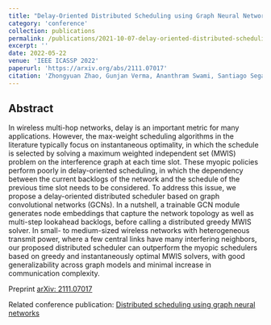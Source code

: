 ```yaml
---
title: "Delay-Oriented Distributed Scheduling using Graph Neural Networks"
category: 'conference'
collection: publications
permalink: /publications/2021-10-07-delay-oriented-distributed-scheduling-using-gcn.html
excerpt: ''
date: 2022-05-22
venue: 'IEEE ICASSP 2022'
paperurl: 'https://arxiv.org/abs/2111.07017'
citation: 'Zhongyuan Zhao, Gunjan Verma, Ananthram Swami, Santiago Segarra, &quot; Delay-Oriented Distributed Scheduling Using Graph Neural Networks,&quot; accepted to <i>IEEE ICASSP 2022</i>, arXiv: 2111.07017'
---
```



## Abstract

In wireless multi-hop networks, delay is an important metric for many applications. However, the max-weight scheduling algorithms in the literature typically focus on instantaneous optimality, in which the schedule is selected by solving a maximum weighted independent set (MWIS) problem on the interference graph at each time slot. These myopic policies perform poorly in delay-oriented scheduling, in which the dependency between the current backlogs of the network and the schedule of the previous time slot needs to be considered. To address this issue, we propose a delay-oriented distributed scheduler based on graph convolutional networks (GCNs). In a nutshell, a trainable GCN module generates node embeddings that capture the network topology as well as multi-step lookahead backlogs, before calling a distributed greedy MWIS solver. In small- to medium-sized wireless networks with heterogeneous transmit power, where a few central links have many interfering neighbors, our proposed distributed scheduler can outperform the myopic schedulers based on greedy and instantaneously optimal MWIS solvers, with good generalizability across graph models and minimal increase in communication complexity.


Preprint [arXiv: 2111.07017](https://arxiv.org/pdf/2111.07017)

Related conference publication: [Distributed scheduling using graph neural networks](/publications/2021-01-30-DGCN.html)


